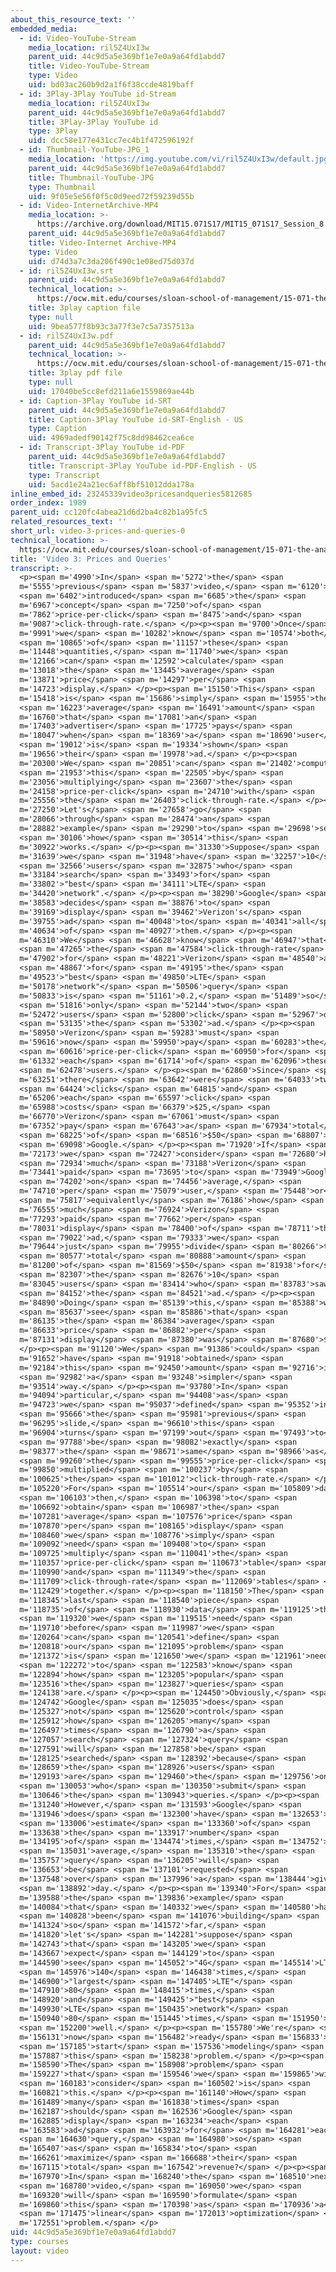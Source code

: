 ```yaml
---
about_this_resource_text: ''
embedded_media:
  - id: Video-YouTube-Stream
    media_location: ril5Z4UxI3w
    parent_uid: 44c9d5a5e369bf1e7e0a9a64fd1abdd7
    title: Video-YouTube-Stream
    type: Video
    uid: bd03ac260b9d2a1f6f38ccde4819baff
  - id: 3Play-3Play YouTube id-Stream
    media_location: ril5Z4UxI3w
    parent_uid: 44c9d5a5e369bf1e7e0a9a64fd1abdd7
    title: 3Play-3Play YouTube id
    type: 3Play
    uid: dcc58e177e431cc7ec4b1f472596192f
  - id: Thumbnail-YouTube-JPG_1
    media_location: 'https://img.youtube.com/vi/ril5Z4UxI3w/default.jpg'
    parent_uid: 44c9d5a5e369bf1e7e0a9a64fd1abdd7
    title: Thumbnail-YouTube-JPG
    type: Thumbnail
    uid: 9f05e5e56f0f5c0d9eed72f59239d55b
  - id: Video-InternetArchive-MP4
    media_location: >-
      https://archive.org/download/MIT15.071S17/MIT15_071S17_Session_8.4.04_300k.mp4
    parent_uid: 44c9d5a5e369bf1e7e0a9a64fd1abdd7
    title: Video-Internet Archive-MP4
    type: Video
    uid: d74d3a7c3da206f490c1e08ed75d037d
  - id: ril5Z4UxI3w.srt
    parent_uid: 44c9d5a5e369bf1e7e0a9a64fd1abdd7
    technical_location: >-
      https://ocw.mit.edu/courses/sloan-school-of-management/15-071-the-analytics-edge-spring-2017/linear-optimization/google-adwords-optimizing-online-advertising-recitation/video-3-prices-and-queries/video-3-prices-and-queries-0/ril5Z4UxI3w.srt
    title: 3play caption file
    type: null
    uid: 9bea577f8b93c3a77f3e7c5a7357513a
  - id: ril5Z4UxI3w.pdf
    parent_uid: 44c9d5a5e369bf1e7e0a9a64fd1abdd7
    technical_location: >-
      https://ocw.mit.edu/courses/sloan-school-of-management/15-071-the-analytics-edge-spring-2017/linear-optimization/google-adwords-optimizing-online-advertising-recitation/video-3-prices-and-queries/video-3-prices-and-queries-0/ril5Z4UxI3w.pdf
    title: 3play pdf file
    type: null
    uid: 17040be5cc8efd211a6e1559869ae44b
  - id: Caption-3Play YouTube id-SRT
    parent_uid: 44c9d5a5e369bf1e7e0a9a64fd1abdd7
    title: Caption-3Play YouTube id-SRT-English - US
    type: Caption
    uid: 4969adedf90142f75c8dd98462cea6ce
  - id: Transcript-3Play YouTube id-PDF
    parent_uid: 44c9d5a5e369bf1e7e0a9a64fd1abdd7
    title: Transcript-3Play YouTube id-PDF-English - US
    type: Transcript
    uid: 5acd1e24a21ec6aff8bf51012dda178a
inline_embed_id: 23245339video3pricesandqueries5812685
order_index: 1989
parent_uid: cc120fc4abea21d6d2ba4c82b1a95fc5
related_resources_text: ''
short_url: video-3-prices-and-queries-0
technical_location: >-
  https://ocw.mit.edu/courses/sloan-school-of-management/15-071-the-analytics-edge-spring-2017/linear-optimization/google-adwords-optimizing-online-advertising-recitation/video-3-prices-and-queries/video-3-prices-and-queries-0
title: 'Video 3: Prices and Queries'
transcript: >-
  <p><span m='4990'>In</span> <span m='5272'>the</span> <span
  m='5555'>previous</span> <span m='5837'>video,</span> <span m='6120'>we</span>
  <span m='6402'>introduced</span> <span m='6685'>the</span> <span
  m='6967'>concept</span> <span m='7250'>of</span> <span
  m='7862'>price-per-click</span> <span m='8475'>and</span> <span
  m='9087'>click-through-rate.</span> </p><p><span m='9700'>Once</span> <span
  m='9991'>we</span> <span m='10282'>know</span> <span m='10574'>both</span>
  <span m='10865'>of</span> <span m='11157'>these</span> <span
  m='11448'>quantities,</span> <span m='11740'>we</span> <span
  m='12166'>can</span> <span m='12592'>calculate</span> <span
  m='13018'>the</span> <span m='13445'>average</span> <span
  m='13871'>price</span> <span m='14297'>per</span> <span
  m='14723'>display.</span> </p><p><span m='15150'>This</span> <span
  m='15418'>is</span> <span m='15686'>simply</span> <span m='15955'>the</span>
  <span m='16223'>average</span> <span m='16491'>amount</span> <span
  m='16760'>that</span> <span m='17081'>an</span> <span
  m='17403'>advertiser</span> <span m='17725'>pays</span> <span
  m='18047'>when</span> <span m='18369'>a</span> <span m='18690'>user</span>
  <span m='19012'>is</span> <span m='19334'>shown</span> <span
  m='19656'>their</span> <span m='19978'>ad.</span> </p><p><span
  m='20300'>We</span> <span m='20851'>can</span> <span m='21402'>compute</span>
  <span m='21953'>this</span> <span m='22505'>by</span> <span
  m='23056'>multiplying</span> <span m='23607'>the</span> <span
  m='24158'>price-per-click</span> <span m='24710'>with</span> <span
  m='25556'>the</span> <span m='26403'>click-through-rate.</span> </p><p><span
  m='27250'>Let's</span> <span m='27658'>go</span> <span
  m='28066'>through</span> <span m='28474'>an</span> <span
  m='28882'>example</span> <span m='29290'>to</span> <span m='29698'>see</span>
  <span m='30106'>how</span> <span m='30514'>this</span> <span
  m='30922'>works.</span> </p><p><span m='31330'>Suppose</span> <span
  m='31639'>we</span> <span m='31948'>have</span> <span m='32257'>10</span>
  <span m='32566'>users</span> <span m='32875'>who</span> <span
  m='33184'>search</span> <span m='33493'>for</span> <span
  m='33802'>"best</span> <span m='34111'>LTE</span> <span
  m='34420'>network".</span> </p><p><span m='38290'>Google</span> <span
  m='38583'>decides</span> <span m='38876'>to</span> <span
  m='39169'>display</span> <span m='39462'>Verizon's</span> <span
  m='39755'>ad</span> <span m='40048'>to</span> <span m='40341'>all</span> <span
  m='40634'>of</span> <span m='40927'>them.</span> </p><p><span
  m='46310'>We</span> <span m='46628'>know</span> <span m='46947'>that</span>
  <span m='47265'>the</span> <span m='47584'>click-through-rate</span> <span
  m='47902'>for</span> <span m='48221'>Verizon</span> <span m='48540'>and</span>
  <span m='48867'>for</span> <span m='49195'>the</span> <span
  m='49523'>"best</span> <span m='49850'>LTE</span> <span
  m='50178'>network"</span> <span m='50506'>query</span> <span
  m='50833'>is</span> <span m='51161'>0.2,</span> <span m='51489'>so</span>
  <span m='51816'>only</span> <span m='52144'>two</span> <span
  m='52472'>users</span> <span m='52800'>click</span> <span m='52967'>on</span>
  <span m='53135'>the</span> <span m='53302'>ad.</span> </p><p><span
  m='58950'>Verizon</span> <span m='59283'>must</span> <span
  m='59616'>now</span> <span m='59950'>pay</span> <span m='60283'>the</span>
  <span m='60616'>price-per-click</span> <span m='60950'>for</span> <span
  m='61332'>each</span> <span m='61714'>of</span> <span m='62096'>these</span>
  <span m='62478'>users.</span> </p><p><span m='62860'>Since</span> <span
  m='63251'>there</span> <span m='63642'>were</span> <span m='64033'>two</span>
  <span m='64424'>clicks</span> <span m='64815'>and</span> <span
  m='65206'>each</span> <span m='65597'>click</span> <span
  m='65988'>costs</span> <span m='66379'>$25,</span> <span
  m='66770'>Verizon</span> <span m='67061'>must</span> <span
  m='67352'>pay</span> <span m='67643'>a</span> <span m='67934'>total</span>
  <span m='68225'>of</span> <span m='68516'>$50</span> <span m='68807'>to</span>
  <span m='69098'>Google.</span> </p><p><span m='71920'>If</span> <span
  m='72173'>we</span> <span m='72427'>consider</span> <span m='72680'>how</span>
  <span m='72934'>much</span> <span m='73188'>Verizon</span> <span
  m='73441'>paid</span> <span m='73695'>to</span> <span m='73949'>Google</span>
  <span m='74202'>on</span> <span m='74456'>average,</span> <span
  m='74710'>per</span> <span m='75079'>user,</span> <span m='75448'>or</span>
  <span m='75817'>equivalently</span> <span m='76186'>how</span> <span
  m='76555'>much</span> <span m='76924'>Verizon</span> <span
  m='77293'>paid</span> <span m='77662'>per</span> <span
  m='78031'>display</span> <span m='78400'>of</span> <span m='78711'>the</span>
  <span m='79022'>ad,</span> <span m='79333'>we</span> <span
  m='79644'>just</span> <span m='79955'>divide</span> <span m='80266'>the</span>
  <span m='80577'>total</span> <span m='80888'>amount</span> <span
  m='81200'>of</span> <span m='81569'>$50</span> <span m='81938'>for</span>
  <span m='82307'>the</span> <span m='82676'>10</span> <span
  m='83045'>users</span> <span m='83414'>who</span> <span m='83783'>saw</span>
  <span m='84152'>the</span> <span m='84521'>ad.</span> </p><p><span
  m='84890'>Doing</span> <span m='85139'>this,</span> <span m='85388'>we</span>
  <span m='85637'>see</span> <span m='85886'>that</span> <span
  m='86135'>the</span> <span m='86384'>average</span> <span
  m='86633'>price</span> <span m='86882'>per</span> <span
  m='87131'>display</span> <span m='87380'>was</span> <span m='87680'>$5.</span>
  </p><p><span m='91120'>We</span> <span m='91386'>could</span> <span
  m='91652'>have</span> <span m='91918'>obtained</span> <span
  m='92184'>this</span> <span m='92450'>amount</span> <span m='92716'>in</span>
  <span m='92982'>a</span> <span m='93248'>simpler</span> <span
  m='93514'>way.</span> </p><p><span m='93780'>In</span> <span
  m='94094'>particular,</span> <span m='94408'>as</span> <span
  m='94723'>we</span> <span m='95037'>defined</span> <span m='95352'>in</span>
  <span m='95666'>the</span> <span m='95981'>previous</span> <span
  m='96295'>slide,</span> <span m='96610'>this</span> <span
  m='96904'>turns</span> <span m='97199'>out</span> <span m='97493'>to</span>
  <span m='97788'>be</span> <span m='98082'>exactly</span> <span
  m='98377'>the</span> <span m='98671'>same</span> <span m='98966'>as</span>
  <span m='99260'>the</span> <span m='99555'>price-per-click</span> <span
  m='99850'>multiplied</span> <span m='100237'>by</span> <span
  m='100625'>the</span> <span m='101012'>click-through-rate.</span> </p><p><span
  m='105220'>For</span> <span m='105514'>our</span> <span m='105809'>data</span>
  <span m='106103'>then,</span> <span m='106398'>to</span> <span
  m='106692'>obtain</span> <span m='106987'>the</span> <span
  m='107281'>average</span> <span m='107576'>price</span> <span
  m='107870'>per</span> <span m='108165'>display</span> <span
  m='108460'>we</span> <span m='108776'>simply</span> <span
  m='109092'>need</span> <span m='109408'>to</span> <span
  m='109725'>multiply</span> <span m='110041'>the</span> <span
  m='110357'>price-per-click</span> <span m='110673'>table</span> <span
  m='110990'>and</span> <span m='111349'>the</span> <span
  m='111709'>click-through-rate</span> <span m='112069'>tables</span> <span
  m='112429'>together.</span> </p><p><span m='118150'>The</span> <span
  m='118345'>last</span> <span m='118540'>piece</span> <span
  m='118735'>of</span> <span m='118930'>data</span> <span m='119125'>that</span>
  <span m='119320'>we</span> <span m='119515'>need</span> <span
  m='119710'>before</span> <span m='119987'>we</span> <span
  m='120264'>can</span> <span m='120541'>define</span> <span
  m='120818'>our</span> <span m='121095'>problem</span> <span
  m='121372'>is</span> <span m='121650'>we</span> <span m='121961'>need</span>
  <span m='122272'>to</span> <span m='122583'>know</span> <span
  m='122894'>how</span> <span m='123205'>popular</span> <span
  m='123516'>the</span> <span m='123827'>queries</span> <span
  m='124138'>are.</span> </p><p><span m='124450'>Obviously,</span> <span
  m='124742'>Google</span> <span m='125035'>does</span> <span
  m='125327'>not</span> <span m='125620'>control</span> <span
  m='125912'>how</span> <span m='126205'>many</span> <span
  m='126497'>times</span> <span m='126790'>a</span> <span
  m='127057'>search</span> <span m='127324'>query</span> <span
  m='127591'>will</span> <span m='127858'>be</span> <span
  m='128125'>searched</span> <span m='128392'>because</span> <span
  m='128659'>the</span> <span m='128926'>users</span> <span
  m='129193'>are</span> <span m='129460'>the</span> <span m='129756'>ones</span>
  <span m='130053'>who</span> <span m='130350'>submit</span> <span
  m='130646'>the</span> <span m='130943'>queries.</span> </p><p><span
  m='131240'>However,</span> <span m='131593'>Google</span> <span
  m='131946'>does</span> <span m='132300'>have</span> <span m='132653'>an</span>
  <span m='133006'>estimate</span> <span m='133360'>of</span> <span
  m='133638'>the</span> <span m='133917'>number</span> <span
  m='134195'>of</span> <span m='134474'>times,</span> <span m='134752'>on</span>
  <span m='135031'>average,</span> <span m='135310'>the</span> <span
  m='135757'>query</span> <span m='136205'>will</span> <span
  m='136653'>be</span> <span m='137101'>requested</span> <span
  m='137548'>over</span> <span m='137996'>a</span> <span m='138444'>given</span>
  <span m='138892'>day.</span> </p><p><span m='139340'>For</span> <span
  m='139588'>the</span> <span m='139836'>example</span> <span
  m='140084'>that</span> <span m='140332'>we</span> <span m='140580'>have</span>
  <span m='140828'>been</span> <span m='141076'>building</span> <span
  m='141324'>so</span> <span m='141572'>far,</span> <span
  m='141820'>let's</span> <span m='142281'>suppose</span> <span
  m='142743'>that</span> <span m='143205'>we</span> <span
  m='143667'>expect</span> <span m='144129'>to</span> <span
  m='144590'>see</span> <span m='145052'>"4G</span> <span m='145514'>LTE"</span>
  <span m='145976'>140</span> <span m='146438'>times,</span> <span
  m='146900'>"largest</span> <span m='147405'>LTE"</span> <span
  m='147910'>80</span> <span m='148415'>times,</span> <span
  m='148920'>and</span> <span m='149425'>"best</span> <span
  m='149930'>LTE</span> <span m='150435'>network"</span> <span
  m='150940'>80</span> <span m='151445'>times,</span> <span m='151950'>as</span>
  <span m='152200'>well.</span> </p><p><span m='155780'>We're</span> <span
  m='156131'>now</span> <span m='156482'>ready</span> <span m='156833'>to</span>
  <span m='157185'>start</span> <span m='157536'>modeling</span> <span
  m='157887'>this</span> <span m='158238'>problem.</span> </p><p><span
  m='158590'>The</span> <span m='158908'>problem</span> <span
  m='159227'>that</span> <span m='159546'>we</span> <span m='159865'>will</span>
  <span m='160183'>consider</span> <span m='160502'>is</span> <span
  m='160821'>this.</span> </p><p><span m='161140'>How</span> <span
  m='161489'>many</span> <span m='161838'>times</span> <span
  m='162187'>should</span> <span m='162536'>Google</span> <span
  m='162885'>display</span> <span m='163234'>each</span> <span
  m='163583'>ad</span> <span m='163932'>for</span> <span m='164281'>each</span>
  <span m='164630'>query,</span> <span m='164980'>so</span> <span
  m='165407'>as</span> <span m='165834'>to</span> <span
  m='166261'>maximize</span> <span m='166688'>their</span> <span
  m='167115'>total</span> <span m='167542'>revenue?</span> </p><p><span
  m='167970'>In</span> <span m='168240'>the</span> <span m='168510'>next</span>
  <span m='168780'>video,</span> <span m='169050'>we</span> <span
  m='169320'>will</span> <span m='169590'>formulate</span> <span
  m='169860'>this</span> <span m='170398'>as</span> <span m='170936'>a</span>
  <span m='171475'>linear</span> <span m='172013'>optimization</span> <span
  m='172551'>problem.</span> </p>
uid: 44c9d5a5e369bf1e7e0a9a64fd1abdd7
type: courses
layout: video
---
```

